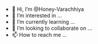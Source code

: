 - 👋 Hi, I’m @Honey-Varachhiya
- 👀 I’m interested in ...
- 🌱 I’m currently learning ...
- 💞️ I’m looking to collaborate on ...
- 📫 How to reach me ...

<!---
Honey-Varachhiya/Honey-Varachhiya is a ✨ special ✨ repository because its `README.md` (this file) appears on your GitHub profile.
You can click the Preview link to take a look at your changes.
--->
